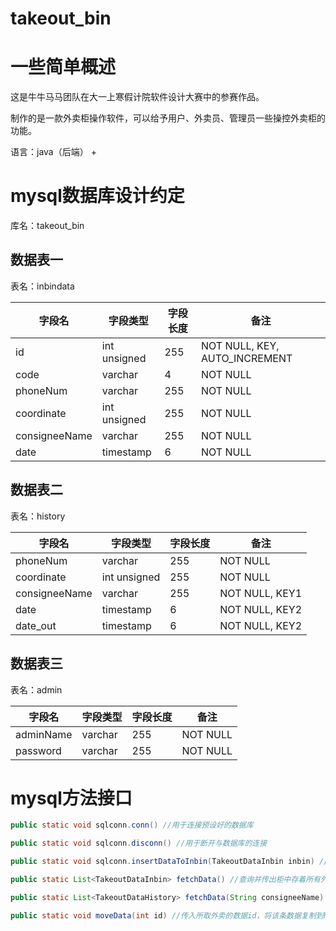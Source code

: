 # takeout_bin

# 一些简单概述

这是牛牛马马团队在大一上寒假计院软件设计大赛中的参赛作品。

制作的是一款外卖柜操作软件，可以给予用户、外卖员、管理员一些操控外卖柜的功能。

语言：java（后端） + 

# mysql数据库设计约定

库名：takeout_bin

## 数据表一

表名：inbindata

|  字段名  |  字段类型  |  字段长度  |  备注  |
|  ----  |  ----  |  ----  |  ----  |
|  id  |  int unsigned  |  255  |  NOT NULL, KEY, AUTO_INCREMENT  |
|  code  |  varchar  |  4  |  NOT NULL  |
|  phoneNum  |  varchar  |  255  |  NOT NULL  |
|  coordinate  |  int unsigned  |  255  |  NOT NULL  |
|  consigneeName  |  varchar  |  255  |  NOT NULL  |
|  date  |  timestamp  |  6  |  NOT NULL  |

## 数据表二

表名：history

|  字段名  |  字段类型  |  字段长度  |  备注  |
|  ----  |  ----  |  ----  |  ----  |
|  phoneNum  |  varchar  |  255  |  NOT NULL  |
|  coordinate  |  int unsigned  |  255  |  NOT NULL  |
|  consigneeName  |  varchar  |  255  |  NOT NULL, KEY1  |
|  date  |  timestamp  |  6  |  NOT NULL, KEY2  |
|  date_out  |  timestamp  |  6  |  NOT NULL, KEY2  |

## 数据表三

表名：admin

|  字段名  |  字段类型  |  字段长度  |  备注  |
|  ----  |  ----  |  ----  |  ----  |
|  adminName  |  varchar  |  255  |  NOT NULL  |
|  password  |  varchar  |  255  |  NOT NULL  |

# mysql方法接口

``` java
public static void sqlconn.conn() //用于连接预设好的数据库

public static void sqlconn.disconn() //用于断开与数据库的连接

public static void sqlconn.insertDataToInbin(TakeoutDataInbin inbin) //传入存入的外卖的坐标、收货人id的结构体，自动生成存货时间，并存入inbindata数据表

public static List<TakeoutDataInbin> fetchData() //查询并传出柜中存着所有外卖数据，包括坐标、收货人id、存货时间

public static List<TakeoutDataHistory> fetchData(String consigneeName) //传入所需用户id，传出他在history数据表中的历史外卖数据，包括坐标、存货时间

public static void moveData(int id) //传入所取外卖的数据id，将该条数据复制到history数据表中，并删除inbindata数据表中对应那条
```